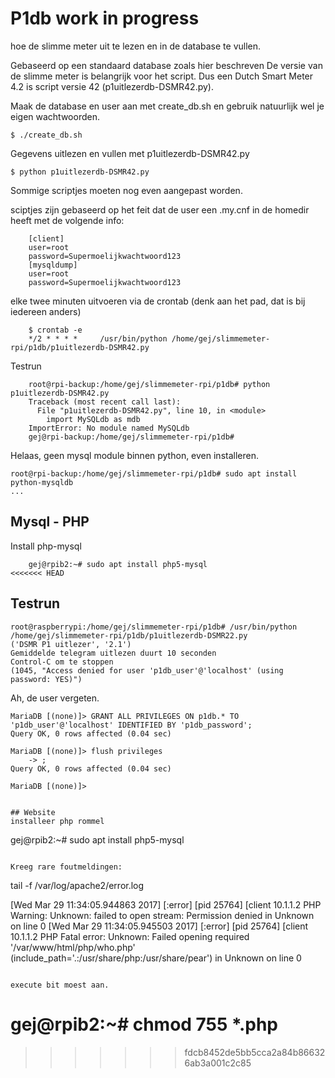 # P1db work in progress

hoe de slimme meter uit te lezen en in de database te vullen.

Gebaseerd op een standaard database zoals hier beschreven
De versie van de slimme meter is belangrijk voor het script. Dus een Dutch Smart Meter 4.2 is script versie 42 (p1uitlezerdb-DSMR42.py).


Maak de database en user aan met create_db.sh en gebruik natuurlijk wel je eigen wachtwoorden.
```
$ ./create_db.sh
```

Gegevens uitlezen en vullen met p1uitlezerdb-DSMR42.py

```
$ python p1uitlezerdb-DSMR42.py
```
Sommige scriptjes moeten nog even aangepast worden.

sciptjes zijn gebaseerd op het feit dat de user een .my.cnf in de homedir heeft met de volgende info:

```
	[client]
	user=root
	password=Supermoelijkwachtwoord123
	[mysqldump]
	user=root
	password=Supermoelijkwachtwoord123
```


elke twee minuten uitvoeren via de crontab
(denk aan het pad, dat is bij iedereen anders)

```
	$ crontab -e
	*/2 * * * *     /usr/bin/python /home/gej/slimmemeter-rpi/p1db/p1uitlezerdb-DSMR42.py
```

Testrun

```
	root@rpi-backup:/home/gej/slimmemeter-rpi/p1db# python p1uitlezerdb-DSMR42.py
	Traceback (most recent call last):
	  File "p1uitlezerdb-DSMR42.py", line 10, in <module>
	    import MySQLdb as mdb
	ImportError: No module named MySQLdb
	gej@rpi-backup:/home/gej/slimmemeter-rpi/p1db# 
```

Helaas, geen mysql module binnen python, even installeren.

```
root@rpi-backup:/home/gej/slimmemeter-rpi/p1db# sudo apt install python-mysqldb
...
```
## Mysql - PHP

Install php-mysql

```
	gej@rpib2:~# sudo apt install php5-mysql
<<<<<<< HEAD
```

## Testrun
```
root@raspberrypi:/home/gej/slimmemeter-rpi/p1db# /usr/bin/python /home/gej/slimmemeter-rpi/p1db/p1uitlezerdb-DSMR22.py
('DSMR P1 uitlezer', '2.1')
Gemiddelde telegram uitlezen duurt 10 seconden
Control-C om te stoppen
(1045, "Access denied for user 'p1db_user'@'localhost' (using password: YES)")
```
Ah, de user vergeten.

```
MariaDB [(none)]> GRANT ALL PRIVILEGES ON p1db.* TO 'p1db_user'@'localhost' IDENTIFIED BY 'p1db_password';
Query OK, 0 rows affected (0.04 sec)

MariaDB [(none)]> flush privileges
    -> ;
Query OK, 0 rows affected (0.04 sec)

MariaDB [(none)]> 


## Website
installeer php rommel

```
gej@rpib2:~# sudo apt install php5-mysql
```

Kreeg rare foutmeldingen:

```
tail -f /var/log/apache2/error.log

[Wed Mar 29 11:34:05.944863 2017] [:error] [pid 25764] [client 10.1.1.2 PHP Warning:  Unknown: failed to open stream: Permission denied in Unknown on line 0
[Wed Mar 29 11:34:05.945503 2017] [:error] [pid 25764] [client 10.1.1.2 PHP Fatal error:  Unknown: Failed opening required '/var/www/html/php/who.php' (include_path='.:/usr/share/php:/usr/share/pear') in Unknown on line 0
```

execute bit moest aan.
```
gej@rpib2:~# chmod 755 *.php
=======
>>>>>>> fdcb8452de5bb5cca2a84b866326ab3a001c2c85
```

